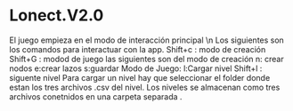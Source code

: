 # Lonect.V2.0

El juego empieza en el modo de interacción principal \n
Los siguientes son los comandos para interactuar con la app.
Shift+c : modo de creación
Shift+G : modod de juego 
 las siguientes son del modo de creación
  n: crear nodos
  e:crear lazos
  s:guardar
 Modo de Juego:
  l:Cargar nivel
  Shift+l : siguente nivel
 Para cargar un nivel hay que seleccionar el folder donde estan los tres archivos .csv del nivel.
 Los niveles se almacenan como tres archivos conetnidos en una carpeta separada .
